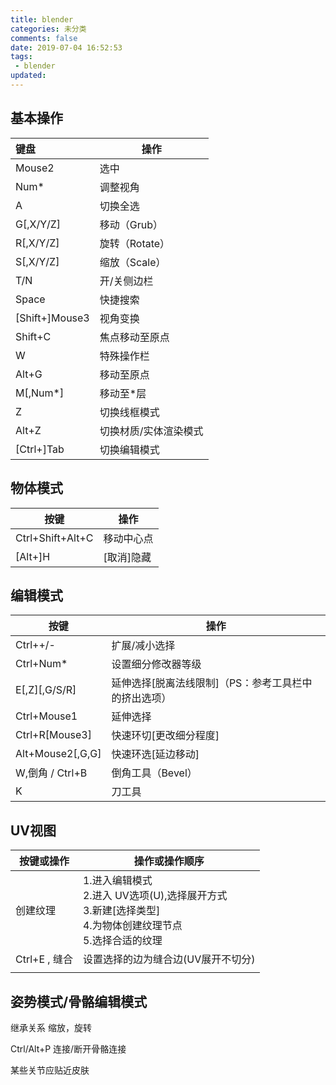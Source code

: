 ```yaml
---
title: blender
categories: 未分类
comments: false
date: 2019-07-04 16:52:53
tags:
 - blender
updated:
---
```


<!--more-->

## 基本操作

| 键盘           | 操作                  |
| :------------- | --------------------- |
| Mouse2         | 选中                  |
| Num*           | 调整视角              |
| A              | 切换全选              |
| G[,X/Y/Z]      | 移动（Grub）          |
| R[,X/Y/Z]      | 旋转（Rotate）        |
| S[,X/Y/Z]      | 缩放（Scale）         |
| T/N            | 开/关侧边栏           |
| Space          | 快捷搜索              |
| [Shift+]Mouse3 | 视角变换              |
| Shift+C        | 焦点移动至原点        |
| W              | 特殊操作栏            |
| Alt+G          | 移动至原点            |
| M[,Num*]       | 移动至*层             |
| Z              | 切换线框模式          |
| Alt+Z          | 切换材质/实体渲染模式 |
| [Ctrl+]Tab     | 切换编辑模式          |

## 物体模式

| 按键             | 操作       |
| ---------------- | ---------- |
| Ctrl+Shift+Alt+C | 移动中心点 |
| [Alt+]H          | [取消]隐藏 |

## 编辑模式

| 按键             | 操作                                                 |
| ---------------- | ---------------------------------------------------- |
| Ctrl++/-         | 扩展/减小选择                                        |
| Ctrl+Num*        | 设置细分修改器等级                                   |
| E[,Z]\[,G/S/R]   | 延伸选择[脱离法线限制]（PS：参考工具栏中的挤出选项） |
| Ctrl+Mouse1      | 延伸选择                                             |
| Ctrl+R[Mouse3]   | 快速环切[更改细分程度]                               |
| Alt+Mouse2[,G,G] | 快速环选[延边移动]                                   |
| W,倒角 / Ctrl+B  | 倒角工具（Bevel）                                    |
| K                | 刀工具                                               |

## UV视图

| 按键或操作    | 操作或操作顺序                                               |
| ------------- | ------------------------------------------------------------ |
| 创建纹理      | 1.进入编辑模式<br>2.进入 UV选项(U),选择展开方式<br>3.新建[选择类型]<br>4.为物体创建纹理节点<br>5.选择合适的纹理 |
| Ctrl+E , 缝合 | 设置选择的边为缝合边(UV展开不切分)                           |
|               |                                                              |

## 姿势模式/骨骼编辑模式

继承关系 缩放，旋转

Ctrl/Alt+P 连接/断开骨骼连接

某些关节应贴近皮肤